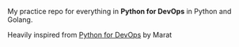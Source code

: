 My practice repo for everything in **Python for DevOps** in Python and Golang.

Heavily inspired from [Python for DevOps](https://github.com/mdasaev/python-for-devops) by Marat